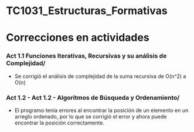 # TC1031_Estructuras_Formativas

# Correcciones en actividades
 ### Act 1.1 Funciones Iterativas, Recursivas y su análisis de Complejidad/
* Se corrigió el análisis de complejidad de la suma recursiva de O(n^2) a O(n)
 
 ### Act 1.2 - Act 1.2 - Algoritmos de Búsqueda y Ordenamiento/
* El programo tenía errores al encontrar la posición de un elemento en un arreglo ordenado, por lo que se corrigió el error
  y ahora puede encontrar la posición correctamente.

